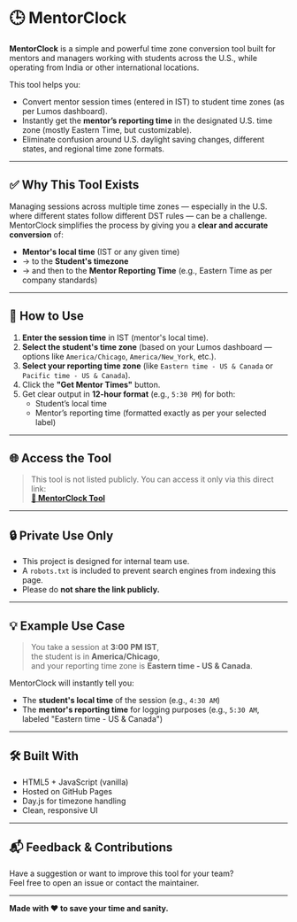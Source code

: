 # 🕒 MentorClock

**MentorClock** is a simple and powerful time zone conversion tool built for mentors and managers working with students across the U.S., while operating from India or other international locations.

This tool helps you:
- Convert mentor session times (entered in IST) to student time zones (as per Lumos dashboard).
- Instantly get the **mentor’s reporting time** in the designated U.S. time zone (mostly Eastern Time, but customizable).
- Eliminate confusion around U.S. daylight saving changes, different states, and regional time zone formats.

---

## ✅ Why This Tool Exists

Managing sessions across multiple time zones — especially in the U.S. where different states follow different DST rules — can be a challenge.  
MentorClock simplifies the process by giving you a **clear and accurate conversion** of:

- **Mentor's local time** (IST or any given time)
- → to the **Student's timezone**
- → and then to the **Mentor Reporting Time** (e.g., Eastern Time as per company standards)

---

## 🔧 How to Use

1. **Enter the session time** in IST (mentor's local time).
2. **Select the student's time zone** (based on your Lumos dashboard — options like `America/Chicago`, `America/New_York`, etc.).
3. **Select your reporting time zone** (like `Eastern time - US & Canada` or `Pacific time - US & Canada`).
4. Click the **"Get Mentor Times"** button.
5. Get clear output in **12-hour format** (e.g., `5:30 PM`) for both:
   - Student’s local time
   - Mentor’s reporting time (formatted exactly as per your selected label)

---

## 🌐 Access the Tool

> This tool is not listed publicly. You can access it only via this direct link:  
**[🔗 MentorClock Tool](https://saubhagya-tripathi.github.io/mentorclock/)**

---

## 🔒 Private Use Only

- This project is designed for internal team use.
- A `robots.txt` is included to prevent search engines from indexing this page.
- Please do **not share the link publicly.**

---

## 💡 Example Use Case

> You take a session at **3:00 PM IST**,  
> the student is in **America/Chicago**,  
> and your reporting time zone is **Eastern time - US & Canada**.

MentorClock will instantly tell you:
- The **student's local time** of the session (e.g., `4:30 AM`)
- The **mentor's reporting time** for logging purposes (e.g., `5:30 AM`, labeled "Eastern time - US & Canada")

---

## 🛠️ Built With

- HTML5 + JavaScript (vanilla)
- Hosted on GitHub Pages
- Day.js for timezone handling
- Clean, responsive UI

---

## 📬 Feedback & Contributions

Have a suggestion or want to improve this tool for your team?  
Feel free to open an issue or contact the maintainer.

---

**Made with ❤️ to save your time and sanity.**
